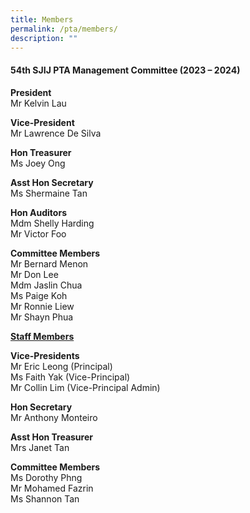 ```yaml
---
title: Members
permalink: /pta/members/
description: ""
---
```

<h4><strong>54th&nbsp;SJIJ PTA Management Committee (2023 – 2024)</strong></h4>
<p><strong>President<br></strong>Mr Kelvin Lau</p>
<p><strong>Vice-President<br></strong>Mr Lawrence De Silva</p>
<p><strong>Hon Treasurer<br></strong>Ms Joey Ong</p>
<p><strong>Asst Hon Secretary<br></strong>Ms&nbsp;Shermaine Tan</p>
<p><strong>Hon Auditors<br></strong>Mdm&nbsp;Shelly Harding<br>Mr Victor Foo</p>
<p><strong>Committee Members<br></strong>Mr Bernard Menon<br>Mr Don Lee<br>Mdm&nbsp;Jaslin Chua<br>Ms Paige Koh<br>Mr Ronnie Liew<br>Mr Shayn Phua</p>
<p><strong><u>Staff Members</u></strong></p>
<p><strong>Vice-Presidents<br></strong>Mr Eric Leong (Principal)<br>Ms Faith Yak (Vice-Principal)<br>Mr Collin Lim (Vice-Principal Admin)</p>
<p><strong>Hon Secretary<br></strong>Mr Anthony Monteiro</p>
<p><strong>Asst Hon Treasurer<br></strong>Mrs Janet Tan</p>
<p><strong>Committee Members<br></strong>Ms Dorothy Phng<br>Mr Mohamed Fazrin<br>Ms Shannon Tan</p>